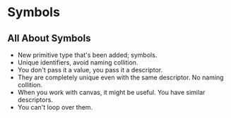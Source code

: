 # Symbols

## All About Symbols
* New primitive type that's been added; symbols.
* Unique identifiers, avoid naming collition.
* You don't pass it a value, you pass it a descriptor.
* They are completely unique even with the same descriptor. No naming collition.
* When you work with canvas, it might be useful. You have similar descriptors.
* You can't loop over them.